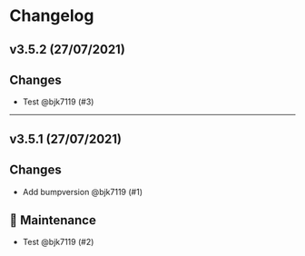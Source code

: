 # Changelog

## v3.5.2 (27/07/2021)
## Changes
- Test @bjk7119 (#3)

---

## v3.5.1 (27/07/2021)
## Changes
- Add bumpversion @bjk7119 (#1)

## 🔧 Maintenance

- Test @bjk7119 (#2)
